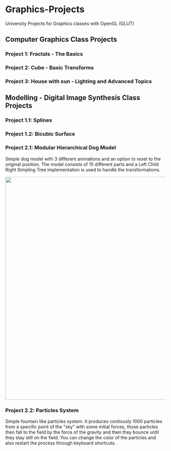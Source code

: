 # Graphics-Projects
University Projects for Graphics classes with OpenGL (GLUT)

## Computer Graphics Class Projects

### Project 1: Fractals - The Basics

### Project 2: Cube - Basic Transforms

### Project 3: House with sun - Lighting and Advanced Topics

## Modelling - Digital Image Synthesis Class Projects

### Project 1.1: Splines

### Project 1.2: Bicubic Surface

### Project 2.1: Modular Hierarchical Dog Model

Simple dog model with 3 different animations and an option to reset to the original position. The model consists of 15 different parts and a Left Child Right Simpling Tree implementation is used to handle the transformations. 

<img src="https://github.com/StavrosNik4/Graphics-Projects/blob/8f4fe631a5d772fe430b1a7010933d3f8900c925/Screenshots/dog.gif" width=700px;> 

### Project 2.2: Particles System

Simple fountain like particles system. It produces contiously 1000 particles from a specific point of the "sky" with some initial forces, 
those particles then fall to the field by the force of the gravity and then they bounce until they stay still on the field. You can change the 
color of the particles and also restart the process through keyboard shortcuts.
